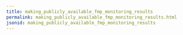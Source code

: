 ```yaml
---
title: making_publicly_available_fmp_monitoring_results
permalink: making_publicly_available_fmp_monitoring_results.html
jsonid: making_publicly_available_fmp_monitoring_results
---
```

